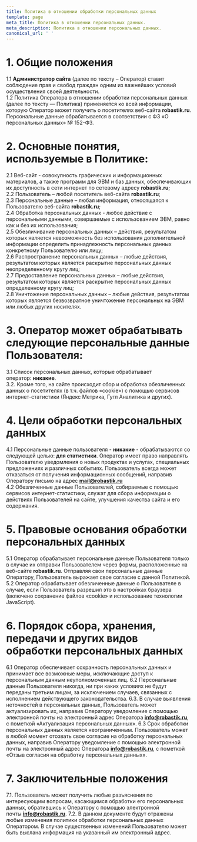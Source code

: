```yaml
---
title: Политика в отношении обработки персональных данных
template: page
meta_title: Политика в отношении персональных данных.
meta_description: Политика в отношении персональных данных.
canonical_url: ' '
---
```

# 1. Общие положения

1.1 **Администратор сайта** (далее по тексту – Оператор) ставит соблюдение прав и свобод граждан одним из важнейших условий осуществления своей деятельности.  
1.2 Политика Оператора в отношении обработки персональных данных (далее по тексту — Политика) применяется ко всей информации, которую Оператор может получить о посетителях веб-сайта **robastik.ru**. Персональные данные обрабатывается в соответствии с ФЗ «О персональных данных» № 152-ФЗ.

# 2. Основные понятия, используемые в Политике:

2.1 Веб-сайт - совокупность графических и информационных материалов, а также программ для ЭВМ и баз данных, обеспечивающих их доступность в сети интернет по сетевому адресу **robastik.ru**;    
2.2 Пользователь – любой посетитель веб-сайта **robastik.ru**;    
2.3 Персональные данные – любая информация, относящаяся к Пользователю веб-сайта **robastik.ru**;    
2.4 Обработка персональных данных - любое действие с персональными данными, совершаемые с использованием ЭВМ, равно как и без их использования;    
2.5 Обезличивание персональных данных – действия, результатом которых является невозможность без использования дополнительной информации определить принадлежность персональных данных конкретному Пользователю или лицу;  
2.6 Распространение персональных данных – любые действия, результатом которых является раскрытие персональных данных неопределенному кругу лиц;  
2.7 Предоставление персональных данных – любые действия, результатом которых является раскрытие персональных данных определенному кругу лиц;  
2.8 Уничтожение персональных данных – любые действия, результатом которых является безвозвратное уничтожение персональных на ЭВМ или любых других носителях.

# 3. Оператор может обрабатывать следующие персональные данные Пользователя:

3.1 Список персональных данных, которые обрабатывает оператор: **никакие**.  
3.2. Кроме того, на сайте происходит сбор и обработка обезличенных данных о посетителях (в т.ч. файлов «cookie») с помощью сервисов интернет-статистики (Яндекс Метрика, Гугл Аналитика и других).

# 4. Цели обработки персональных данных

4.1 Персональные данные пользователя - **никакие** - обрабатываются со следующей целью: **для статистики**. Оператор имеет право направлять Пользователю уведомления о новых продуктах и услугах, специальных предложениях и различных событиях. Пользователь всегда может отказаться от получения информационных сообщений, направив Оператору письмо на адрес **mail@robastik.ru**  
4.2 Обезличенные данные Пользователей, собираемые с помощью сервисов интернет-статистики, служат для сбора информации о действиях Пользователей на сайте, улучшения качества сайта и его содержания.

# 5. Правовые основания обработки персональных данных

5.1 Оператор обрабатывает персональные данные Пользователя только в случае их отправки Пользователем через формы, расположенные на веб-сайте **robastik.ru**. Отправляя свои персональные данные Оператору, Пользователь выражает свое согласие с данной Политикой.  
5.2 Оператор обрабатывает обезличенные данные о Пользователе в случае, если Пользователь разрешил это в настройках браузера (включено сохранение файлов «cookie» и использование технологии JavaScript).

# 6. Порядок сбора, хранения, передачи и других видов обработки персональных данных

6.1 Оператор обеспечивает сохранность персональных данных и принимает все возможные меры, исключающие доступ к персональным данным неуполномоченных лиц.
6.2 Персональные данные Пользователя никогда, ни при каких условиях не будут переданы третьим лицам, за исключением случаев, связанных с исполнением действующего законодательства.
6.3. В случае выявления неточностей в персональных данных, Пользователь может актуализировать их, направив Оператору уведомление с помощью электронной почты на электронный адрес Оператора **info@robastik.ru**, с пометкой «Актуализация персональных данных».
6.3 Срок обработки персональных данных является неограниченным. Пользователь может в любой момент отозвать свое согласие на обработку персональных данных, направив Оператору уведомление с помощью электронной почты на электронный адрес Оператора **info@robastik.ru**, с пометкой «Отзыв согласия на обработку персональных данных».

# 7. Заключительные положения

7.1. Пользователь может получить любые разъяснения по интересующим вопросам, касающимся обработки его персональных данных, обратившись к Оператору с помощью электронной почты **info@robastik.ru**.
7.2. В данном документе будут отражены любые изменения политики обработки персональных данных Оператором. В случае существенных изменений Пользователю может быть выслана информация на указанный им электронный адрес.
